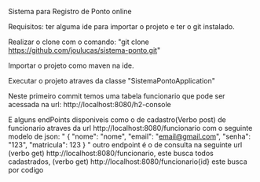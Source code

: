 Sistema para Registro de Ponto online

Requisitos: ter alguma ide para importar o projeto e ter o git instalado.

Realizar o clone com o comando: "git clone https://github.com/joulucas/sistema-ponto.git"

Importar o projeto como maven na ide.


Executar o projeto atraves da classe "SistemaPontoApplication"

Neste primeiro commit temos uma tabela funcionario que pode ser acessada na url: http://localhost:8080/h2-console

E alguns endPoints disponiveis como o de cadastro(Verbo post) de funcionario atraves da url http://localhost:8080/funcionario com o seguinte modelo de json:
"
{
    "nome": "nome",
    "email": "email@gmail.com",
    "senha": "123",
    "matricula": 123
}
"
outro endpoint é o de consulta na seguinte url (verbo get) http://localhost:8080/funcionario, este busca todos cadastrados, (verbo get) http://localhost:8080/funcionario{id}
este busca por codigo

